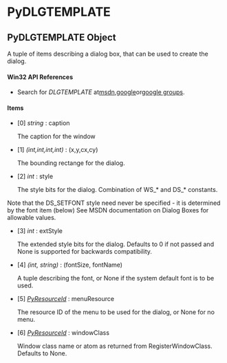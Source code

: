 # PyDLGTEMPLATE

## PyDLGTEMPLATE Object

A tuple of items describing a dialog box, that can be used to create the dialog.

#### Win32 API References


  - Search for *DLGTEMPLATE* at[msdn](#http://search.msdn.microsoft.com/search/results.aspx?view=msdn&query=dlgtemplate),[google](#http://www.google.com/search?q=dlgtemplate)or[google groups](#http://groups.google.com/groups?q=dlgtemplate).

#### Items


  - [0] *string* : caption

    The caption for the window

  - [1] *(int,int,int,int)* : (x,y,cx,cy)

    The bounding rectange for the dialog.

  - [2] *int* : style

    The style bits for the dialog.  Combination of WS_* and DS_* constants. 

Note that the DS_SETFONT style need never be specified - it is determined by the font item (below)
See MSDN documentation on Dialog Boxes for allowable values.

  - [3] *int* : extStyle

    The extended style bits for the dialog. Defaults to 0 if not passed and None is supported for backwards compatibility.

  - [4] *(int, string)* : (fontSize, fontName)

    A tuple describing the font, or None if the system default font is to be used.

  - [5] *[PyResourceId](#pyresourceid)* : menuResource

    The resource ID of the menu to be used for the dialog, or None for no menu.

  - [6] *[PyResourceId](#pyresourceid)* : windowClass

    Window class name or atom as returned from RegisterWindowClass.  Defaults to None.